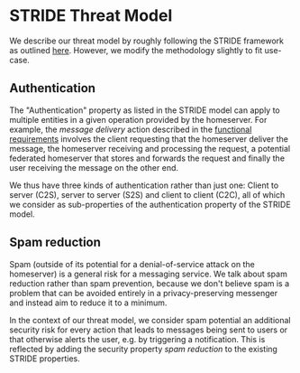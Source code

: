 # STRIDE Threat Model

We describe our threat model by roughly following the STRIDE framework as outlined [here](https://www.securesoftware.nl/resources/FrameworkSecureSoftware_v1.pdf). However, we modify the methodology slightly to fit use-case.

## Authentication

The "Authentication" property as listed in the STRIDE model can apply to multiple entities in a given operation provided by the homeserver. For example, the _message delivery_ action described in the [functional requirements](../functional_requirements.md) involves the client requesting that the homeserver deliver the message, the homeserver receiving and processing the request, a potential federated homeserver that stores and forwards the request and finally the user receiving the message on the other end.

We thus have three kinds of authentication rather than just one: Client to server (C2S), server to server (S2S) and client to client (C2C), all of which we consider as sub-properties of the authentication property of the STRIDE model.

## Spam reduction

Spam (outside of its potential for a denial-of-service attack on the homeserver) is a general risk for a messaging service. We talk about spam reduction rather than spam prevention, because we don't believe spam is a problem that can be avoided entirely in a privacy-preserving messenger and instead aim to reduce it to a minimum.

In the context of our threat model, we consider spam potential an additional security risk for every action that leads to messages being sent to users or that otherwise alerts the user, e.g. by triggering a notification. This is reflected by adding the security property _spam reduction_ to the existing STRIDE properties.

